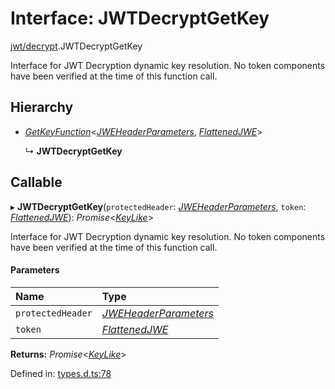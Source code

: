 # Interface: JWTDecryptGetKey

[jwt/decrypt](../modules/jwt_decrypt.md).JWTDecryptGetKey

Interface for JWT Decryption dynamic key resolution.
No token components have been verified at the time of this function call.

## Hierarchy

- [*GetKeyFunction*](types.getkeyfunction.md)<[*JWEHeaderParameters*](types.jweheaderparameters.md), [*FlattenedJWE*](types.flattenedjwe.md)\>

  ↳ **JWTDecryptGetKey**

## Callable

▸ **JWTDecryptGetKey**(`protectedHeader`: [*JWEHeaderParameters*](types.jweheaderparameters.md), `token`: [*FlattenedJWE*](types.flattenedjwe.md)): *Promise*<[*KeyLike*](../types/types.keylike.md)\>

Interface for JWT Decryption dynamic key resolution.
No token components have been verified at the time of this function call.

#### Parameters

| Name | Type |
| :------ | :------ |
| `protectedHeader` | [*JWEHeaderParameters*](types.jweheaderparameters.md) |
| `token` | [*FlattenedJWE*](types.flattenedjwe.md) |

**Returns:** *Promise*<[*KeyLike*](../types/types.keylike.md)\>

Defined in: [types.d.ts:78](https://github.com/panva/jose/blob/v3.12.1/src/types.d.ts#L78)
